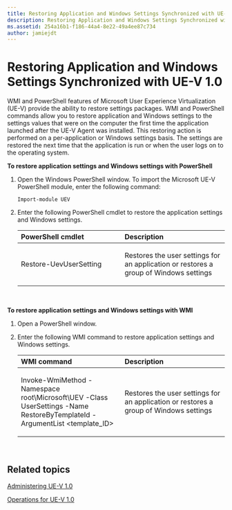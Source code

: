 ```yaml
---
title: Restoring Application and Windows Settings Synchronized with UE-V 1.0
description: Restoring Application and Windows Settings Synchronized with UE-V 1.0
ms.assetid: 254a16b1-f186-44a4-8e22-49a4ee87c734
author: jamiejdt
---
```


# Restoring Application and Windows Settings Synchronized with UE-V 1.0


WMI and PowerShell features of Microsoft User Experience Virtualization (UE-V) provide the ability to restore settings packages. WMI and PowerShell commands allow you to restore application and Windows settings to the settings values that were on the computer the first time the application launched after the UE-V Agent was installed. This restoring action is performed on a per-application or Windows settings basis. The settings are restored the next time that the application is run or when the user logs on to the operating system.

**To restore application settings and Windows settings with PowerShell**

1.  Open the Windows PowerShell window. To import the Microsoft UE-V PowerShell module, enter the following command:

    ``` syntax
    Import-module UEV
    ```

2.  Enter the following PowerShell cmdlet to restore the application settings and Windows settings.

    <table>
    <colgroup>
    <col width="50%" />
    <col width="50%" />
    </colgroup>
    <thead>
    <tr class="header">
    <th align="left"><strong>PowerShell cmdlet</strong></th>
    <th align="left"><strong>Description</strong></th>
    </tr>
    </thead>
    <tbody>
    <tr class="odd">
    <td align="left"><p>Restore-UevUserSetting</p></td>
    <td align="left"><p>Restores the user settings for an application or restores a group of Windows settings</p></td>
    </tr>
    </tbody>
    </table>

     

**To restore application settings and Windows settings with WMI**

1.  Open a PowerShell window.

2.  Enter the following WMI command to restore application settings and Windows settings.

    <table>
    <colgroup>
    <col width="50%" />
    <col width="50%" />
    </colgroup>
    <thead>
    <tr class="header">
    <th align="left"><strong>WMI command</strong></th>
    <th align="left"><strong>Description</strong></th>
    </tr>
    </thead>
    <tbody>
    <tr class="odd">
    <td align="left"><p>Invoke-WmiMethod -Namespace root\Microsoft\UEV -Class UserSettings -Name RestoreByTemplateId -ArgumentList &lt;template_ID&gt;</p></td>
    <td align="left"><p>Restores the user settings for an application or restores a group of Windows settings</p></td>
    </tr>
    </tbody>
    </table>

     

## Related topics


[Administering UE-V 1.0](administering-ue-v-10.md)

[Operations for UE-V 1.0](operations-for-ue-v-10.md)

 

 





